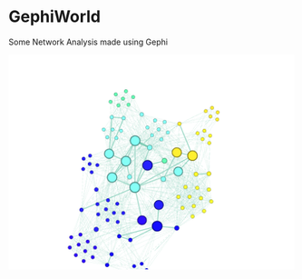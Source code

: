 # GephiWorld
Some Network Analysis made using Gephi

![](https://github.com/ranjiGT/GephiWorld/blob/main/Gephi-Linkedin-Network-Analysis.png)
